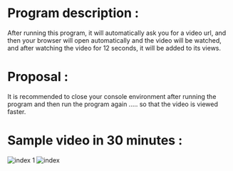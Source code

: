 

# Program description :
After running this program, it will automatically ask you for a video url, and then your browser will open automatically and the video will be watched, and after watching the video for 12 seconds, it will be added to its views.

# Proposal :
It is recommended to close your console environment after running the program and then run the program again ..... so that the video is viewed faster.

# Sample video in 30 minutes :
![index 1](https://user-images.githubusercontent.com/96992358/154132439-d1155e2a-c347-4093-9758-8754f5c601a9.jpg)
![index](https://user-images.githubusercontent.com/96992358/154132419-dfb0076b-7d5f-4d24-a8bf-98f30d5a1240.jpg)

